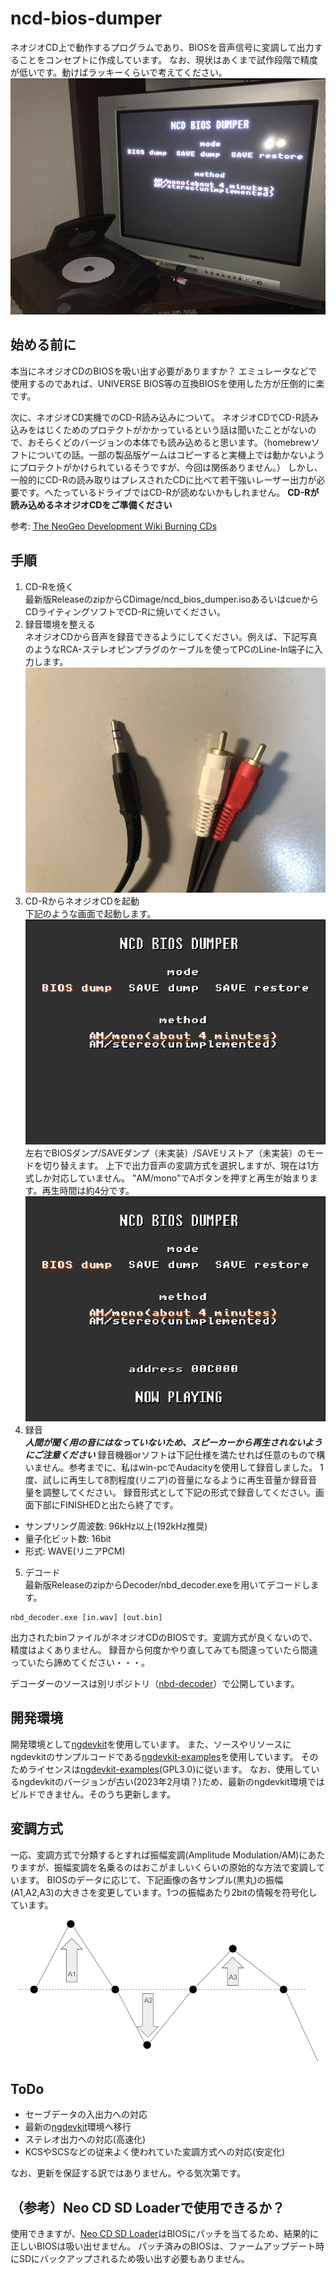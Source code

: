 # ncd-bios-dumper
ネオジオCD上で動作するプログラムであり、BIOSを音声信号に変調して出力することをコンセプトに作成しています。
なお、現状はあくまで試作段階で精度が低いです。動けばラッキーくらいで考えてください。
![top picture](screenshot/top-picture.jpg)

## 始める前に
本当にネオジオCDのBIOSを吸い出す必要がありますか？
エミュレータなどで使用するのであれば、UNIVERSE BIOS等の互換BIOSを使用した方が圧倒的に楽です。

次に、ネオジオCD実機でのCD-R読み込みについて。
ネオジオCDでCD-R読み込みをはじくためのプロテクトがかかっているという話は聞いたことがないので、おそらくどのバージョンの本体でも読み込めると思います。（homebrewソフトについての話。一部の製品版ゲームはコピーすると実機上では動かないようにプロテクトがかけられているそうですが、今回は関係ありません。）
しかし、一般的にCD-Rの読み取りはプレスされたCDに比べて若干強いレーザー出力が必要です。へたっているドライブではCD-Rが読めないかもしれません。
**CD-Rが読み込めるネオジオCDをご準備ください**

参考:
[The NeoGeo Development Wiki Burning CDs](https://wiki.neogeodev.org/index.php?title=Burning_CDs#Reading_problems)

## 手順
1. CD-Rを焼く  
最新版ReleaseのzipからCDimage/ncd_bios_dumper.isoあるいはcueからCDライティングソフトでCD-Rに焼いてください。
2. 録音環境を整える  
ネオジオCDから音声を録音できるようにしてください。例えば、下記写真のようなRCA-ステレオピンプラグのケーブルを使ってPCのLine-In端子に入力します。
![cable](screenshot/cable.jpg)
3. CD-RからネオジオCDを起動  
下記のような画面で起動します。
![main screen](screenshot/main.png)  
左右でBIOSダンプ/SAVEダンプ（未実装）/SAVEリストア（未実装）のモードを切り替えます。
上下で出力音声の変調方式を選択しますが、現在は1方式しか対応していません。
"AM/mono"でAボタンを押すと再生が始まります。再生時間は約4分です。  
![record](screenshot/record.png)
4. 録音  
***人間が聞く用の音にはなっていないため、スピーカーから再生されないようにご注意ください***
録音機器orソフトは下記仕様を満たせれば任意のもので構いません。参考までに、私はwin-pcでAudacityを使用して録音しました。
1度、試しに再生して8割程度(リニア)の音量になるように再生音量か録音音量を調整してください。
録音形式として下記の形式で録音してください。画面下部にFINISHEDと出たら終了です。
+ サンプリング周波数: 96kHz以上(192kHz推奨)
+ 量子化ビット数: 16bit
+ 形式: WAVE(リニアPCM)

5. デコード  
最新版ReleaseのzipからDecoder/nbd_decoder.exeを用いてデコードします。
```
nbd_decoder.exe [in.wav] [out.bin]
```
出力されたbinファイルがネオジオCDのBIOSです。変調方式が良くないので、精度はよくありません。
録音から何度かやり直してみても間違っていたら間違っていたら諦めてください・・・。

デコーダーのソースは別リポジトリ（[nbd-decoder](https://github.com/scrap-a/nbd-decoder)）で公開しています。

## 開発環境
開発環境として[ngdevkit](https://github.com/dciabrin/ngdevkit)を使用しています。
また、ソースやリソースにngdevkitのサンプルコードである[ngdevkit-examples](https://github.com/dciabrin/ngdevkit-examples)を使用しています。
そのためライセンスは[ngdevkit-examples](https://github.com/dciabrin/ngdevkit-examples)(GPL3.0)に従います。
なお、使用しているngdevkitのバージョンが古い(2023年2月頃？)ため、最新のngdevkit環境ではビルドできません。そのうち更新します。

## 変調方式
一応、変調方式で分類するとすれば振幅変調(Amplitude Modulation/AM)にあたりますが、振幅変調を名乗るのはおこがましいくらいの原始的な方法で変調しています。
BIOSのデータに応じて、下記画像の各サンプル(黒丸)の振幅(A1,A2,A3)の大きさを変更しています。1つの振幅あたり2bitの情報を符号化しています。
![am_method](screenshot/am_method.png)

## ToDo
+ セーブデータの入出力への対応
+ 最新の[ngdevkit](https://github.com/dciabrin/ngdevkit)環境へ移行
+ ステレオ出力への対応(高速化)
+ KCSやSCSなどの従来よく使われていた変調方式への対応(安定化)

なお、更新を保証する訳ではありません。やる気次第です。

## （参考）Neo CD SD Loaderで使用できるか？
使用できますが、[Neo CD SD Loader](http://furrtek.free.fr/sdloader/)はBIOSにパッチを当てるため、結果的に正しいBIOSは吸い出せません。
パッチ済みのBIOSは、ファームアップデート時にSDにバックアップされるため吸い出す必要もありません。
